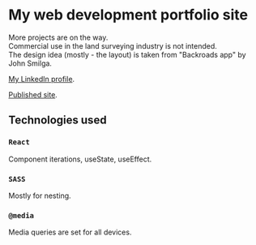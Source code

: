 # My web development portfolio site

More projects are on the way.  
Commercial use in the land surveying industry is not intended.  
The design idea (mostly - the layout) is taken from "Backroads app" by John Smilga.

[My LinkedIn profile](https://www.linkedin.com/in/pavel-generalov).  

[Published site](https://geomatics-consulting.netlify.app).

## Technologies used
### `React`
Component iterations, useState, useEffect.

### `SASS`
Mostly for nesting.

### `@media`
Media queries are set for all devices.